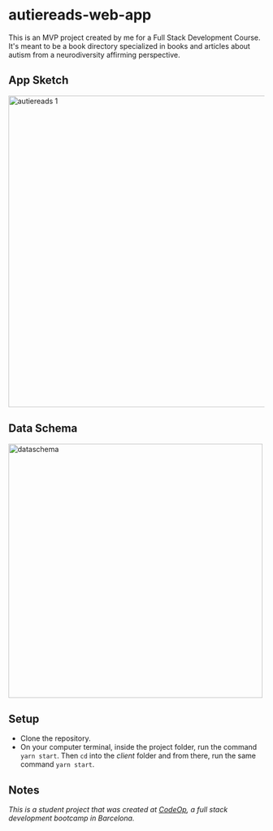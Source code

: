 # autiereads-web-app
This is an MVP project created by me for a Full Stack Development Course. It's meant to be a book directory specialized in books and articles about autism from a neurodiversity affirming perspective.

## App Sketch

<img width="613" alt="autiereads 1" src="https://iili.io/HEukE3F.png">

## Data Schema

<img width="500" alt="dataschema" src="https://iili.io/H1Ds47j.png">

## Setup

* Clone the repository.
* On your computer terminal, inside the project folder, run the command `yarn start`. Then `cd` into the *client* folder and from there, run the same command `yarn start`.

## Notes

_This is a student project that was created at [CodeOp](http://CodeOp.tech), a full stack development bootcamp in Barcelona._

